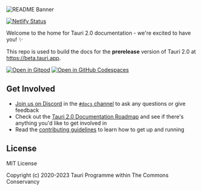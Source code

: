 ![README Banner](https://github.com/tauri-apps/tauri-docs/assets/61861940/ab6fd2f5-07b7-46b2-9125-77cba0064c1b)

[![Netlify Status](https://api.netlify.com/api/v1/badges/6dc81a5e-32ac-46f4-80c5-198f4a536e26/deploy-status)](https://app.netlify.com/sites/tauri-docs-starlight/deploys)


Welcome to the home for Tauri 2.0 documentation - we're excited to have you! ✨

This repo is used to build the docs for the **prerelease** version of Tauri 2.0 at https://beta.tauri.app.

[![Open in Gitpod](https://gitpod.io/button/open-in-gitpod.svg)](https://gitpod.io/#https://github.com/tauri-apps/tauri-docs/tree/next)
[![Open in GitHub Codespaces](https://github.com/codespaces/badge.svg)](https://codespaces.new/tauri-apps/tauri-docs/tree/next)

## Get Involved

- [Join us on Discord](https://discord.com/invite/tauri) in the [`#docs` channel](https://discord.com/channels/616186924390023171/662624589037436928) to ask any questions or give feedback
- Check out the [Tauri 2.0 Documentation Roadmap](https://github.com/tauri-apps/tauri-docs/issues/1344) and see if there's anything you'd like to get involved in
- Read the [contributing guidelines](.github/CONTRIBUTING.md) to learn how to get up and running


## License

MIT License

Copyright (c) 2020-2023 Tauri Programme within The Commons Conservancy
